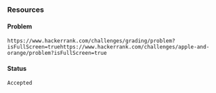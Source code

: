 ### Resources

#### Problem

    https://www.hackerrank.com/challenges/grading/problem?isFullScreen=truehttps://www.hackerrank.com/challenges/apple-and-orange/problem?isFullScreen=true

#### Status

    Accepted

